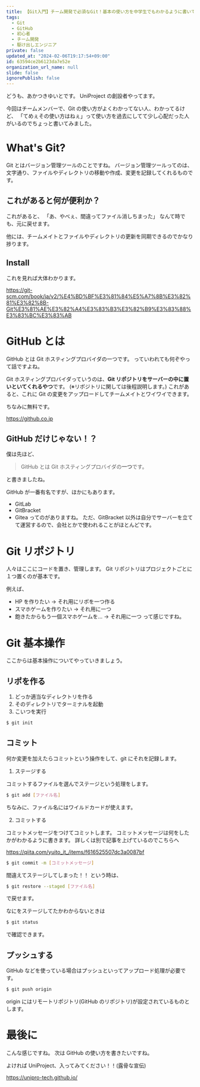 ```yaml
---
title: 【Git入門】チーム開発で必須なGit！基本の使い方を中学生でもわかるように書いてみた！
tags:
  - Git
  - GitHub
  - 初心者
  - チーム開発
  - 駆け出しエンジニア
private: false
updated_at: "2024-02-06T19:17:54+09:00"
id: 63594ce2b6123da7e52e
organization_url_name: null
slide: false
ignorePublish: false
---
```


どうも、あかつきゆいとです。
UniProject の創設者やってます。

今回はチームメンバーで、Git の使い方がよくわかってない人、わかってるけど、
「てめぇその使い方はねぇ」って使い方を過去にしてて少し心配だった人がいるのでちょっと書いてみました。

# What's Git?

Git とはバージョン管理ツールのことですね。
バージョン管理ツールってのは、文字通り、ファイルやディレクトリの移動や作成、変更を記録してくれるものです。

## これがあると何が便利か？

これがあると、
「あ、やべぇ、間違ってファイル消しちまった」
なんて時でも、元に戻せます。

他には、チームメイトとファイルやディレクトリの更新を同期できるのでかなり捗ります。

## Install

これを見れば大体わかります。

https://git-scm.com/book/ja/v2/%E4%BD%BF%E3%81%84%E5%A7%8B%E3%82%81%E3%82%8B-Git%E3%81%AE%E3%82%A4%E3%83%B3%E3%82%B9%E3%83%88%E3%83%BC%E3%83%AB

# GitHub とは

GitHub とは Git ホスティングプロバイダの一つです。
っていわれても何ぞやって話ですよね。

Git ホスティングプロバイダっていうのは、**Git リポジトリをサーバーの中に置いといてくれるやつ**です。
(※リポジトリに関しては後程説明します。)
これがあると、これに Git の変更をアップロードしてチームメイトとワイワイできます。

ちなみに無料です。

https://github.co.jp

## GitHub だけじゃない！？

僕は先ほど、

> GitHub とは Git ホスティングプロバイダの**一つ**です。

と書きましたね。

GitHub が一番有名ですが、ほかにもあります。

- GitLab
- GitBracket
- Gitea
  ってのがありますね。
  ただ、GitBracket 以外は自分でサーバーを立てて運営するので、会社とかで使われることがほとんどです。

# Git リポジトリ

人々はここにコードを置き、管理します。
Git リポジトリはプロジェクトごとに１つ置くのが基本です。

例えば、

- HP を作りたい -> それ用にリポを一つ作る
- スマホゲームを作りたい -> それ用に一つ
- 飽きたからもう一個スマホゲームを... -> それ用に一つ
  って感じですね。

# Git 基本操作

ここからは基本操作についてやっていきましょう。

## リポを作る

1. どっか適当なディレクトリを作る
2. そのディレクトリでターミナルを起動
3. こいつを実行

```sh
$ git init
```

## コミット

何か変更を加えたらコミットという操作をして、git にそれを記録します。

1. ステージする

コミットするファイルを選んでステージという処理をします。

```sh
$ git add [ファイル名]
```

ちなみに、ファイル名にはワイルドカードが使えます。

2. コミットする

コミットメッセージをつけてコミットします。
コミットメッセージは何をしたかがわかるように書きます。
詳しくは別で記事を上げているのでこちらへ

https://qiita.com/yuito_it_/items/f616525507dc3a0087bf

```sh
$ git commit -m [コミットメッセージ]
```

間違えてステージしてしまった！！
という時は、

```sh
$ git restore --staged [ファイル名]
```

で戻せます。

なにをステージしてたかわからないときは

```sh
$ git status
```

で確認できます。

## プッシュする

GitHub などを使っている場合はプッシュといってアップロード処理が必要です。

```sh
$ git push origin
```

origin にはリモートリポジトリ(GitHub のリポジトリ)が設定されているものとします。

# 最後に

こんな感じですね。
次は GitHub の使い方を書きたいですね。

よければ UniProject、入ってみてください！！(露骨な宣伝)

https://unipro-tech.github.io/
